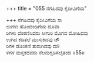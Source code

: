+++
title = "055 ನೆಗಹಿದವು ಕೈದೀವಿಗೆಯ"

+++
ನೆಗಹಿದವು ಕೈದೀವಿಗೆಯ ಸಾ  
ಲುಗಳು ಹೊಂದಂಡಿಗೆಯ ದೂವಾ  
ರಿಗಳು ವೆಂಠಣಿಸಿದರು ಸೀಗುರಿ ಮೊಗವ ಮೋಹಿದವು  
ಉಗಿದ ಕಡಿತಲೆ ಮುಸುಕಿದವು ಚೌ  
ರಿಗಳ ಡೊಂಕಣಿ ತುರುಗಿದವು ಮೌ  
ಳಿಗಳ ಮಸ್ತಕದವರು ನೆಲನುಗ್ಗಡಿಸಲೈತಂದ    ॥55॥